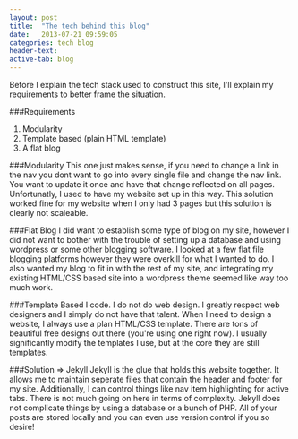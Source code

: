 ```yaml
---
layout: post
title:  "The tech behind this blog"
date:   2013-07-21 09:59:05
categories: tech blog
header-text: 
active-tab: blog
---
```


Before I explain the tech stack used to construct this site, I'll explain my requirements to better frame the situation.

###Requirements
1. Modularity
2. Template based (plain HTML template)
3. A flat blog

###Modularity
This one just makes sense, if you need to change a link in the nav you dont want to go into every single file and change the nav link. You want to update it once and have that change reflected on all pages. Unfortunatly, I used to have my website set up in this way. This solution worked fine for my website when I only had 3 pages but this solution is clearly not scaleable. 

###Flat Blog
I did want to establish some type of blog on my site, however I did not want to bother with the trouble of setting up a database and using wordpress or some other blogging software. I looked at a few flat file blogging platforms however they were overkill for what I wanted to do. I also wanted my blog to fit in with the rest of my site, and integrating my existing HTML/CSS based site into a wordpress theme seemed like way too much work.

###Template Based
I code. I do not do web design. I greatly respect web designers and I simply do not have that talent. When I need to design a website, I always use a plan HTML/CSS template. There are tons of beautiful free designs out there (you're using one right now). I usually significantly modify the templates I use, but at the core they are still templates.

###Solution => Jekyll
Jekyll is the glue that holds this website together. It allows me to maintain seperate files that contain the header and footer for my site. Additionally, I can control things like nav item highlighting for active tabs. There is not much going on here in terms of complexity. Jekyll does not complicate things by using a database or a bunch of PHP. All of your posts are stored locally and you can even use version control if you so desire!